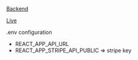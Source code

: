 [Backend](https://github.com/abdugaffor-abdurahimov/grocery-store-backend)

[Live](https://e-commerce-client.netlify.app/)

.env configuration

- REACT_APP_API_URL
- REACT_APP_STRIPE_API_PUBLIC => stripe key
